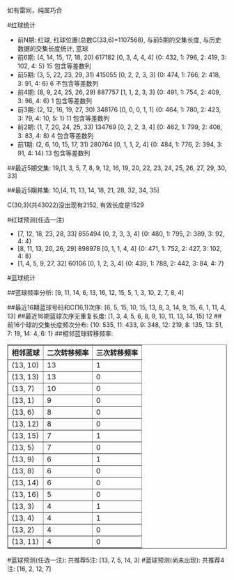<!-- 
.. title: 双色球2015016期(2015-02-05)数据分析报告
.. slug: slott-2015016-2015-02-05-report
.. date: 2015-02-06 08:00:00 UTC+08:00
.. tags: Lottery
.. link: 
.. description: 
.. type: text
-->

如有雷同，纯属巧合

<!-- TEASER_END-->

#红球统计

- 前N期: 红球, 红球位置(总数C(33,6)=1107568), 与前5期的交集长度, 与历史数据的交集长度统计, 蓝球
- 前6期: (4, 14, 15, 17, 18, 20) 617182 [0, 3, 4, 4, 4] {0: 432, 1: 796, 2: 419, 3: 102, 4: 5} 15 包含等差数列
- 前5期: (3, 5, 22, 23, 29, 31) 415055 [0, 2, 2, 3, 3] {0: 474, 1: 766, 2: 418, 3: 91, 4: 6} 6 不包含等差数列
- 前4期: (8, 9, 24, 25, 26, 29) 887757 [1, 1, 2, 3, 3] {0: 491, 1: 754, 2: 409, 3: 96, 4: 6} 1 包含等差数列
- 前3期: (2, 12, 16, 19, 27, 30) 348176 [0, 0, 0, 1, 1] {0: 464, 1: 780, 2: 423, 3: 79, 4: 10, 5: 1} 11 包含等差数列
- 前2期: (1, 7, 20, 24, 25, 33) 134769 [0, 2, 2, 3, 4] {0: 462, 1: 799, 2: 406, 3: 83, 4: 8} 4 包含等差数列
- 前1期: (2, 6, 10, 15, 17, 31) 280764 [0, 1, 1, 2, 4] {0: 484, 1: 776, 2: 394, 3: 91, 4: 14} 13 包含等差数列

##最近5期交集:
19,[1, 3, 5, 7, 8, 9, 12, 16, 19, 20, 22, 23, 24, 25, 26, 27, 29, 30, 33]

##最近5期并集:
10,[4, 11, 13, 14, 18, 21, 28, 32, 34, 35]

C(30,3)(共43022)没出现有2152, 
有效长度是1529

#红球预测(任选一注)

- [7, 12, 18, 23, 28, 33] 855494 [0, 2, 3, 3, 4] {0: 480, 1: 795, 2: 389, 3: 92, 4: 4}
- [8, 11, 13, 20, 26, 29] 898978 [0, 1, 1, 4, 4] {0: 471, 1: 752, 2: 427, 3: 102, 4: 8}
- [1, 4, 5, 9, 27, 32] 60106 [0, 1, 2, 3, 4] {0: 439, 1: 788, 2: 442, 3: 84, 4: 7}

#蓝球统计

##蓝球频率分析:
[9, 11, 14, 6, 13, 16, 12, 15, 5, 1, 3, 10, 2, 7, 8, 4]

##最近16期蓝球号码和C(16,1)次序:
[6, 5, 15, 10, 15, 13, 8, 3, 14, 9, 15, 6, 1, 11, 4, 13]
##最近16期蓝球次序无重复长度:
[1, 3, 4, 5, 6, 8, 9, 10, 11, 13, 14, 15] 12
##前16个球的交集长度频次分布:
{10: 535, 11: 433, 9: 348, 12: 219, 8: 135, 13: 51, 7: 19, 14: 4, 6: 1}
##相邻蓝球转移频率:
<table border="1" class="table table-striped dataframe">
  <thead>
    <tr style="text-align: right;">
      <th>相邻蓝球</th>
      <th>二次转移频率</th>
      <th>三次转移频率</th>
    </tr>
  </thead>
  <tbody>
    <tr>
      <td> (13, 10)</td>
      <td> 13</td>
      <td> 1</td>
    </tr>
    <tr>
      <td> (13, 13)</td>
      <td> 13</td>
      <td> 0</td>
    </tr>
    <tr>
      <td>  (13, 7)</td>
      <td> 10</td>
      <td> 0</td>
    </tr>
    <tr>
      <td>  (13, 1)</td>
      <td>  9</td>
      <td> 0</td>
    </tr>
    <tr>
      <td>  (13, 6)</td>
      <td>  8</td>
      <td> 0</td>
    </tr>
    <tr>
      <td> (13, 12)</td>
      <td>  8</td>
      <td> 0</td>
    </tr>
    <tr>
      <td> (13, 15)</td>
      <td>  7</td>
      <td> 1</td>
    </tr>
    <tr>
      <td>  (13, 5)</td>
      <td>  7</td>
      <td> 0</td>
    </tr>
    <tr>
      <td>  (13, 9)</td>
      <td>  6</td>
      <td> 1</td>
    </tr>
    <tr>
      <td>  (13, 8)</td>
      <td>  6</td>
      <td> 0</td>
    </tr>
    <tr>
      <td> (13, 14)</td>
      <td>  6</td>
      <td> 0</td>
    </tr>
    <tr>
      <td> (13, 16)</td>
      <td>  5</td>
      <td> 0</td>
    </tr>
    <tr>
      <td>  (13, 3)</td>
      <td>  4</td>
      <td> 1</td>
    </tr>
    <tr>
      <td>  (13, 4)</td>
      <td>  4</td>
      <td> 1</td>
    </tr>
    <tr>
      <td>  (13, 2)</td>
      <td>  4</td>
      <td> 0</td>
    </tr>
    <tr>
      <td> (13, 11)</td>
      <td>  4</td>
      <td> 0</td>
    </tr>
  </tbody>
</table>
#蓝球预测(任选一注):
共推荐5注: [13, 7, 5, 14, 3]
#蓝球预测(尚未出现):
共推荐4注: [16, 2, 12, 7]

